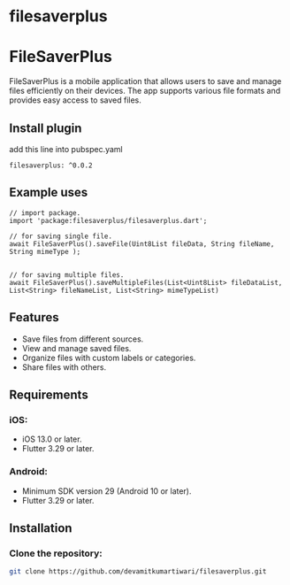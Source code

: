 # filesaverplus
# FileSaverPlus

FileSaverPlus is a mobile application that allows users to save and manage files efficiently on their devices. The app supports various file formats and provides easy access to saved files.

## Install plugin
add this line into pubspec.yaml
```
filesaverplus: ^0.0.2
```
## Example uses
```
// import package.
import 'package:filesaverplus/filesaverplus.dart';

// for saving single file.
await FileSaverPlus().saveFile(Uint8List fileData, String fileName, String mimeType );


// for saving multiple files.
await FileSaverPlus().saveMultipleFiles(List<Uint8List> fileDataList, List<String> fileNameList, List<String> mimeTypeList)
```

## Features
- Save files from different sources.
- View and manage saved files.
- Organize files with custom labels or categories.
- Share files with others.

## Requirements

### iOS:
- iOS 13.0 or later.
- Flutter 3.29 or later.

### Android:
- Minimum SDK version 29 (Android 10 or later).
- Flutter 3.29 or later.

## Installation

### Clone the repository:
```bash
git clone https://github.com/devamitkumartiwari/filesaverplus.git


